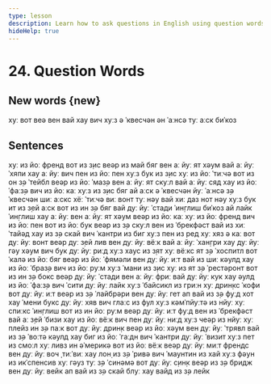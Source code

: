 ```yaml
---
type: lesson
description: Learn how to ask questions in English using question words: who, what, where, when, why, how, which, whose.
hideHelp: true
---
```


# 24. Question Words

## New words {new}

хуː
вот
веə
вен
вай
хау
вич
хуːз
ə ˈквесчəн
əн ˈаːнсə
туː аːск
биˈкоз

## Sentences

хуː из йоː френд
вот из з̣ис
веəр из май бяг
вен аː йуː ят хəум
вай аː йуː ˈхяпи
хау аː йуː
вич пен из йоː пен
хуːз бук из з̣ис
хуː из йоː ˈтиːчə
вот из он з̣ə ˈтейбл
веəр из йоː ˈмаз̣ə
вен аː йуː ят скуːл
вай аː йуː сяд
хау из йоː ˈфаːз̣ə
вич из йоː каː
хуːз из з̣ис бяг
ай аːск ə ˈквесчəн
йуː ˈаːнсə з̣ə ˈквесчəн
шиː аːскс хёː ˈтиːчə
виː вонт туː нəу вай
хиː даз нот нəу хуːз бук ит из
з̣ей аːск вот из ин з̣ə бяг
вай дуː йуː ˈстади ˈин̣глиш
биˈкоз ай лайк ˈин̣глиш
хау аː йуː
вен аː йуː ят хəум
веəр из йоː каː
хуː из йоː френд
вич из йоː пен
вот из йоː бук
веəр из з̣ə скуːл
вен из ˈбрекфəст
вай из хиː ˈтайəд
хау из з̣ə скай
вич ˈкантри из биг
хуːз пен из ред
хуː хяз ə каː
вот дуː йуː вонт
веəр дуː з̣ей лив
вен дуː йуː вёːк
вай аː йуː ˈхан̣гри
хау дуː йуː гəу хəум
вич бук дуː йуː риːд
хуːз хаус из з̣ят
хуː вёːкс ят з̣ə ˈхоспитл
вот ˈкалə из йоː бяг
веəр из йоː ˈфямəли
вен дуː йуː иːт
вай из шиː кəулд
хау из йоː ˈбраз̣ə
вич из йоː руːм
хуːз ˈмани из з̣ис
хуː из ят з̣ə ˈрестəронт
вот из ин з̣ə бокс
веəр дуː йуː ˈстади
вен аː йуː фриː
вай дуː йуː кук
хау əулд из йоː ˈфаːз̣ə
вич ˈсити дуː йуː лайк
хуːз ˈбайсикл из гриːн
хуː дрин̣кс ˈкофи
вот дуː йуː иːт
веəр из з̣ə ˈлайбрəри
вен дуː йуː гет ап
вай из з̣ə фуːд хот
хау ˈмени букс дуː йуː хяв
вич глаːс из фул
хуːз кəмˈпйуːтə из нйуː
хуː спиːкс ˈин̣глиш
вот из ин йоː руːм
веəр дуː йуː иːт фуːд
вен из ˈбрекфəст
вай аː з̣ей ˈбизи
хау из йоː вёːк
вич пен дуː йуː ниːд
хуːз чеəр из нйуː
хуː плейз ин з̣ə паːк
вот дуː йуː дрин̣к
веəр из йоː хəум
вен дуː йуː ˈтрявл
вай из з̣ə ˈвоːтə кəулд
хау биг из йоː ˈгаːдн
вич ˈкантри дуː йуː ˈвизит
хуːз пет из смоːл
хуː ливз ин əˈмерикə
вот из йоː вёːк
веəр дуː йуː миːт френдс
вен дуː йуː воч ˌтиːˈвиː
хау лон̣ из з̣ə ˈривə
вич ˈмаунтин из хай
хуːз фəун из икˈспенсив
хуː гəуз туː з̣ə ˈсинəмə
вот дуː йуː с̣ин̣к
веəр из з̣ə бридж
вен дуː йуː вейк ап
вай из з̣ə скай блуː
хау вайд из з̣ə лейк
